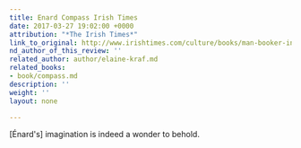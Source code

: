 ```yaml
---
title: Enard Compass Irish Times
date: 2017-03-27 19:02:00 +0000
attribution: "*The Irish Times*"
link_to_original: http://www.irishtimes.com/culture/books/man-booker-international-2017-longlist-includes-amos-oz-and-banned-writer-1.3011308
nd_author_of_this_review: ''
related_author: author/elaine-kraf.md
related_books:
- book/compass.md
description: ''
weight: ''
layout: none

---
```

\[Énard's\] imagination is indeed a wonder to behold.